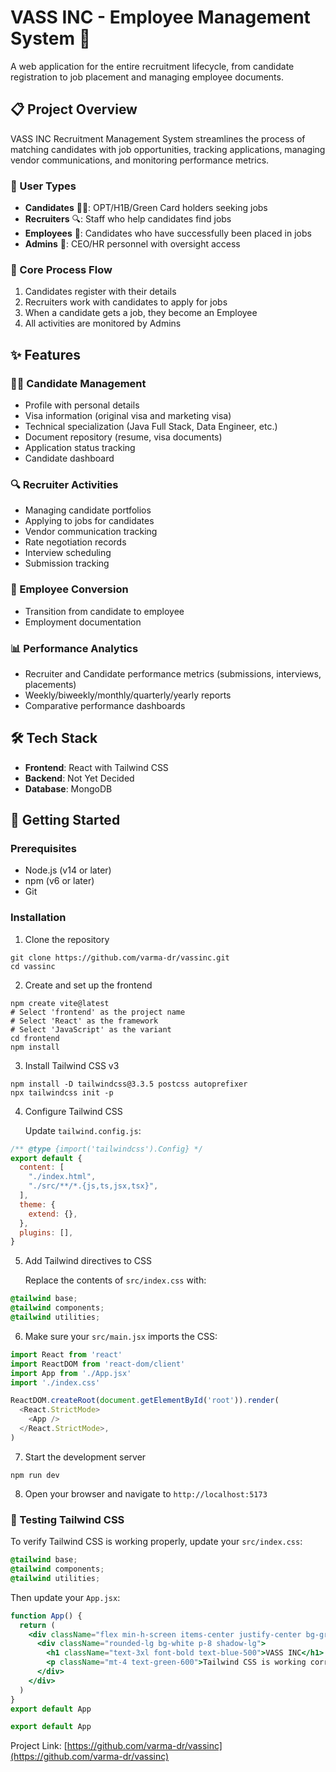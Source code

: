 # VASS INC - Employee Management System 🚀

A web application for the entire recruitment lifecycle, from candidate registration to job placement and managing employee documents.

## 📋 Project Overview

VASS INC Recruitment Management System streamlines the process of matching candidates with job opportunities, tracking applications, managing vendor communications, and monitoring performance metrics.

### 👥 User Types

- **Candidates** 👨‍💻: OPT/H1B/Green Card holders seeking jobs
- **Recruiters** 🔍: Staff who help candidates find jobs
- **Employees** 💼: Candidates who have successfully been placed in jobs
- **Admins** 👑: CEO/HR personnel with oversight access

### 🔄 Core Process Flow

1. Candidates register with their details
2. Recruiters work with candidates to apply for jobs
3. When a candidate gets a job, they become an Employee
4. All activities are monitored by Admins

## ✨ Features

### 👨‍💻 Candidate Management
- Profile with personal details
- Visa information (original visa and marketing visa)
- Technical specialization (Java Full Stack, Data Engineer, etc.)
- Document repository (resume, visa documents)
- Application status tracking
- Candidate dashboard

### 🔍 Recruiter Activities
- Managing candidate portfolios
- Applying to jobs for candidates
- Vendor communication tracking
- Rate negotiation records
- Interview scheduling
- Submission tracking

### 💼 Employee Conversion
- Transition from candidate to employee
- Employment documentation

### 📊 Performance Analytics
- Recruiter and Candidate performance metrics (submissions, interviews, placements)
- Weekly/biweekly/monthly/quarterly/yearly reports
- Comparative performance dashboards

## 🛠️ Tech Stack
- **Frontend**: React with Tailwind CSS
- **Backend**: Not Yet Decided
- **Database**: MongoDB

## 🚀 Getting Started

### Prerequisites
- Node.js (v14 or later)
- npm (v6 or later)
- Git

### Installation

1. Clone the repository
```
git clone https://github.com/varma-dr/vassinc.git
cd vassinc
```

2. Create and set up the frontend
```
npm create vite@latest
# Select 'frontend' as the project name
# Select 'React' as the framework
# Select 'JavaScript' as the variant
cd frontend
npm install
```

3. Install Tailwind CSS v3
```
npm install -D tailwindcss@3.3.5 postcss autoprefixer
npx tailwindcss init -p
```

4. Configure Tailwind CSS
   
   Update `tailwind.config.js`:
```javascript
/** @type {import('tailwindcss').Config} */
export default {
  content: [
    "./index.html",
    "./src/**/*.{js,ts,jsx,tsx}",
  ],
  theme: {
    extend: {},
  },
  plugins: [],
}
```

5. Add Tailwind directives to CSS
   
   Replace the contents of `src/index.css` with:
```css
@tailwind base;
@tailwind components;
@tailwind utilities;
```

6. Make sure your `src/main.jsx` imports the CSS:
```javascript
import React from 'react'
import ReactDOM from 'react-dom/client'
import App from './App.jsx'
import './index.css'

ReactDOM.createRoot(document.getElementById('root')).render(
  <React.StrictMode>
    <App />
  </React.StrictMode>,
)
```

7. Start the development server
```
npm run dev
```

8. Open your browser and navigate to `http://localhost:5173`

### 🧪 Testing Tailwind CSS

To verify Tailwind CSS is working properly, update your `src/index.css`:
```css
@tailwind base;
@tailwind components;
@tailwind utilities;
```

Then update your `App.jsx`:

```jsx
function App() {
  return (
    <div className="flex min-h-screen items-center justify-center bg-gray-100">
      <div className="rounded-lg bg-white p-8 shadow-lg">
        <h1 className="text-3xl font-bold text-blue-500">VASS INC</h1>
        <p className="mt-4 text-green-600">Tailwind CSS is working correctly!</p>
      </div>
    </div>
  )
}
export default App

export default App
```

Project Link: [https://github.com/varma-dr/vassinc](https://github.com/varma-dr/vassinc)
